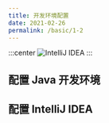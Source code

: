 ```yaml
---
title: 开发环境配置
date: 2021-02-26
permalink: /basic/1-2
---
```


:::center
![IntelliJ IDEA](https://i.loli.net/2021/02/26/Uo4fJTkFOHmGtzN.png)
:::

## 配置 Java 开发环境

## 配置 IntelliJ IDEA